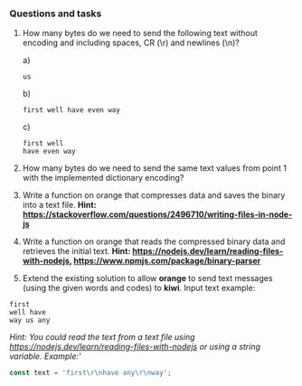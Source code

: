 ### Questions and tasks

1. How many bytes do we need to send the following text without encoding and
including spaces, CR (\r) and newlines (\n)?

    a)
    ```
    us
    ```

    b)
    ```
    first well have even way
    ```

    c)
    ```
    first well
    have even way
    ```

2. How many bytes do we need to send the same text values from point 1 with the implemented dictionary encoding? 

3. Write a function on orange that compresses data and saves the binary into a text file. 
__Hint: https://stackoverflow.com/questions/2496710/writing-files-in-node-js__

4. Write a function on orange that reads the compressed binary data and retrieves the initial text.
__Hint: https://nodejs.dev/learn/reading-files-with-nodejs, https://www.npmjs.com/package/binary-parser__

5. Extend the existing solution to allow **orange** to send text messages (using the given words and codes) to **kiwi**. Input text example:

```
first
well have
way us any
```

_Hint: You could read the text from a text file using https://nodejs.dev/learn/reading-files-with-nodejs
or using a string variable. Example:'_
```js
const text = 'first\r\nhave any\r\nway';
```


